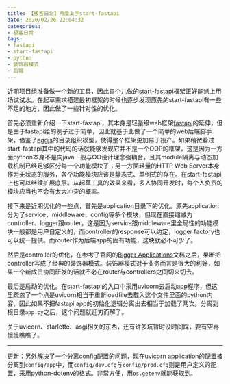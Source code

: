 ```yaml
---
title: 【极客日常】再度上手start-fastapi
date: 2020/02/26 22:04:32
categories:
- 极客日常
tags:
- fastapi
- start-fastapi
- python
- 装饰器模式
- 后端
---
```


近期项目组准备做一个新的工具，因此自个儿做的[start-fastapi](https://github.com/utmhikari/start-fastapi)框架正好能派上用场试试水。在起草需求搭建最初框架的时候也逐步发现原先的start-fastapi有一些不足的地方，因此做了一些针对性的优化。

首先必须重新介绍一下start-fastapi，其本身是轻量级web框架[fastapi](https://github.com/tiangolo/fastapi)的延伸，但是由于fastapi给的例子过于简单，因此就基于此做了一个简单的web后端脚手架，借鉴了[eggjs](https://eggjs.org/zh-cn/intro/quickstart.html)的目录组织模型，使得整个框架更加易于投产。如果稍微看过start-fastapi其中的代码的话就能够发现它并不是一个OOP的框架，这是因为一方面python本身不是向java一般与OO设计理念强耦合，且其module隔离与动态加载机制已经足够区分每一个功能模块了；另一方面轻量的HTTP Web Server本身作为无状态的服务，各个功能模块应该是静态式、单例式的存在。在start-fastapi上也可以继续扩展底层。从起草工具的效果来看，多人协同开发时，每个人负责的模块应当也不会有太大冲突的概率。

接下来是近期优化的一些点，首先是application目录下的优化。原先application分为了service、middleware、config等多个模块，但现在直接缩减为controller、logger跟router，这是因为service跟middleware里全局性的功能模块一般都是用户自定义的，而controller的response可以约定，logger factory也可以统一提供。而router作为后端app的固有功能，这块就必不可少了。

<!-- more -->

然后是controller的优化，在参考了官网的[Bigger Applications](https://fastapi.tiangolo.com/tutorial/bigger-applications/)文档之后，果断把controller写成了经典的装饰器模式。装饰器模式对于业务而言是很大的利好，如果一个新成员协同研发的话就不必在router与controllers之间切来切去。

最后是启动的优化。在start-fastapi的入口中采用uvicorn去启动app程序，但这里疏忽了一个点是uvicorn相当于重新loadfile去载入这个文件里面的python内容，因此如果不把fastapi app的初始化逻辑分离出去相当于加载了两次。分离到根目录`app.py`之后，这个问题就迎刃而解了。

关于uvicorn、starlette、asgi相关的东西，还有许多坑暂时没时间踩，要有空再慢慢瞧瞧了。

---

更新：另外解决了一个分离config配置的问题，现在uvicorn application的配置被分离到`config/app`中，而`config/dev.cfg`与`config/prod.cfg`则是用户定义的配置，采用[python-dotenv](https://github.com/theskumar/python-dotenv)的格式。非常方便，用`os.getenv`就能获取到。
